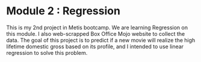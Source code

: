 # Module 2 : Regression

This is my 2nd project in Metis bootcamp. We are learning Regression on this module. I also web-scrapped Box Office Mojo website to collect the data. The goal of this project is to predict if a new movie will realize the high lifetime domestic gross based on its profile, and I intended to use linear regression to solve this problem.
